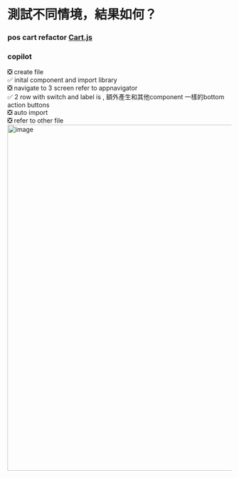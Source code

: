 # 測試不同情境，結果如何？
### pos cart refactor [Cart.js](./Cart.js)

### copilot
❎ create file  
✅ inital component and import library  
❎ navigate to 3 screen refer to appnavigator  
✅ 2 row with switch and label is , 額外產生和其他component 一樣的bottom action buttons  
❎ auto import   
❎ refer to other file 
<img width="776" alt="image" src="https://github.com/user-attachments/assets/07c122ae-34ca-429e-94ad-debf6cfbf1ee">
